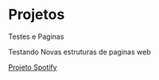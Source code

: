 # Projetos
 Testes e Paginas

 Testando Novas estruturas de paginas web

<a href="https://luix3005.github.io/Projetos/Spotify/Spotify.html">Projeto Spotify</a>